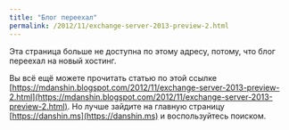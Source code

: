 ```yaml
---
title: "Блог переехал"
permalink: /2012/11/exchange-server-2013-preview-2.html
---
```

Эта страница больше не доступна по этому адресу, потому, что блог переехал на новый хостинг.

Вы всё ещё можете прочитать статью по этой ссылке [https://mdanshin.blogspot.com/2012/11/exchange-server-2013-preview-2.html](https://mdanshin.blogspot.com/2012/11/exchange-server-2013-preview-2.html). Но лучше зайдите на главную страницу [https://danshin.ms](https://danshin.ms) и воспользуйтесь поиском.